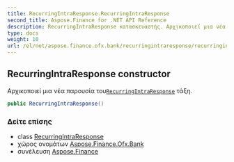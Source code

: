 ```yaml
---
title: RecurringIntraResponse.RecurringIntraResponse
second_title: Aspose.Finance for .NET API Reference
description: RecurringIntraResponse κατασκευαστής. Αρχικοποιεί μια νέα παρουσία τουRecurringIntraResponse τάξη.
type: docs
weight: 10
url: /el/net/aspose.finance.ofx.bank/recurringintraresponse/recurringintraresponse/
---
```

## RecurringIntraResponse constructor

Αρχικοποιεί μια νέα παρουσία του[`RecurringIntraResponse`](../) τάξη.

```csharp
public RecurringIntraResponse()
```

### Δείτε επίσης

* class [RecurringIntraResponse](../)
* χώρος ονομάτων [Aspose.Finance.Ofx.Bank](../../recurringintraresponse/)
* συνέλευση [Aspose.Finance](../../../)


